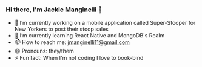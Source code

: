 ### Hi there, I'm Jackie Manginelli 👋

- 🔭 I’m currently working on a mobile application called Super-Stooper for New Yorkers to post their stoop sales
- 🌱 I’m currently learning React Native and MongoDB's Realm
- 📫 How to reach me: jmanginelli11@gmail.com
- 😄 Pronouns: they/them
- ⚡ Fun fact: When I'm not coding I love to book-bind
